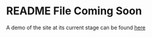 <h1> README File Coming Soon</h1>

<p>A demo of the site at its current stage can be found <a href="https://spawson.github.io/Card-Match/">here </a></p>